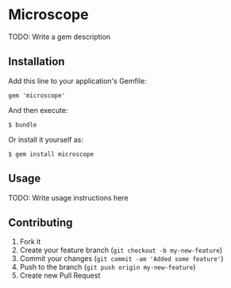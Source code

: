 # Microscope

TODO: Write a gem description

## Installation

Add this line to your application's Gemfile:

    gem 'microscope'

And then execute:

    $ bundle

Or install it yourself as:

    $ gem install microscope

## Usage

TODO: Write usage instructions here

## Contributing

1. Fork it
2. Create your feature branch (`git checkout -b my-new-feature`)
3. Commit your changes (`git commit -am 'Added some feature'`)
4. Push to the branch (`git push origin my-new-feature`)
5. Create new Pull Request
